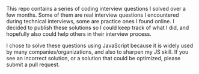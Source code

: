 This repo contains a series of coding interview questions I solved over a few 
months. Some of them are real interview questions I encountered during 
technical interviews, some are practice ones I found online. I decided to 
publish these solutions so I could keep track of what I did, and hopefully also 
could help others in their interview process.

I chose to solve these questions using JavaScript because it is widely used by 
many companies/organizations, and also to sharpen my JS skill. If you see an 
incorrect solution, or a solution that could be optimized, please submit a pull 
request.
